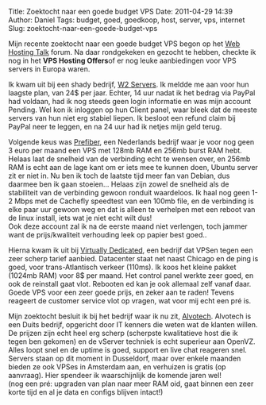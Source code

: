 Title: Zoektocht naar een goede budget VPS
Date: 2011-04-29 14:39
Author: Daniel
Tags: budget, goed, goedkoop, host, server, vps, internet
Slug: zoektocht-naar-een-goede-budget-vps

Mijn recente zoektocht naar een goede budget VPS begon op het [Web
Hosting Talk][] forum. Na daar rondgekeken en gezocht te hebben, checkte
ik nog in het **VPS Hosting Offers**of er nog leuke aanbiedingen voor
VPS servers in Europa waren.

Ik kwam uit bij een shady bedrijf, [W2 Servers][]. Ik meldde me aan voor
hun laagste plan, van 24\$ per jaar. Echter, 14 uur nadat ik het bedrag
via PayPal had voldaan, had ik nog steeds geen login informatie en was
mijn account Pending. Wel kon ik inloggen op hun Client panel, waar
bleek dat de meeste servers van hun niet erg stabiel liepen. Ik besloot
een refund claim bij PayPal neer te leggen, en na 24 uur had ik netjes
mijn geld terug.

Volgende keus was [Prefiber][], een Nederlands bedrijf waar je voor nog
geen 3 euro per maand een VPS met 128mb RAM en 256mb burst RAM hebt.
Helaas laat de snelheid van de verbinding echt te wensen over, en 256mb
RAM is echt aan de lage kant om er iets mee te kunnen doen, Ubuntu
server zit er niet in. Nu ben ik toch de laatste tijd meer fan van
Debian, dus daarmee ben ik gaan stoeien... Helaas zijn zowel de snelheid
als de stabiliteit van de verbinding gewoon ronduit waardeloos. Ik haal
nog geen 1-2 Mbps met de Cachefly speedtest van een 100mb file, en de
verbinding is elke paar uur gewoon weg en dat is alleen te verhelpen met
een reboot van de linux install, iets wat je niet echt wilt dus!  
Ook deze account zal ik na de eerste maand niet verlengen, toch jammer
want de prijs/kwaliteit verhouding leek op papier best goed..

Hierna kwam ik uit bij [Virtually Dedicated][], een bedrijf dat VPSen
tegen een zeer scherp tarief aanbied. Datacenter staat net naast Chicago
en de ping is goed, voor trans-Atlantisch verkeer (110ms). Ik koos het
kleine pakket (1024mb RAM) voor 8\$ per maand. Het control panel werkte
zeer goed, en ook de reinstall gaat vlot. Rebooten ed kan je ook
allemaal zelf vanaf daar. Goede VPS voor een zeer goede prijs, en zeker
aan te raden! Tevens reageert de customer service vlot op vragen, wat
voor mij echt een pré is.

Mijn zoektocht besluit ik bij het bedrijf waar ik nu zit, [Alvotech][].
Alvotech is een Duits bedrijf, opgericht door IT kenners die weten wat
de klanten willen. De prijzen zijn echt heel erg scherp (scherpste
kwalitatieve host die ik tegen ben gekomen) en de vServer techniek is
echt superieur aan OpenVZ. Alles loopt snel en de uptime is goed,
support en live chat reageren snel. Servers staan op dit moment in
Dusseldorf, maar over enkele maanden bieden ze ook VPSes in Amsterdam
aan, en verhuizen is gratis (op aanvraag). Hier spendeer ik
waarschijnlijk de komende jaren wel!  
(nog een pré: upgraden van plan naar meer RAM oid, gaat binnen een zeer
korte tijd en al je data en configs blijven intact!)

  [Web Hosting Talk]: http://www.webhostingtalk.com
  [W2 Servers]: http://www.w2servers.com
  [Prefiber]: http://www.prefiber.nl
  [Virtually Dedicated]: http://www.virtuallydedicated.com
  [Alvotech]: http://www.alvotech.de
